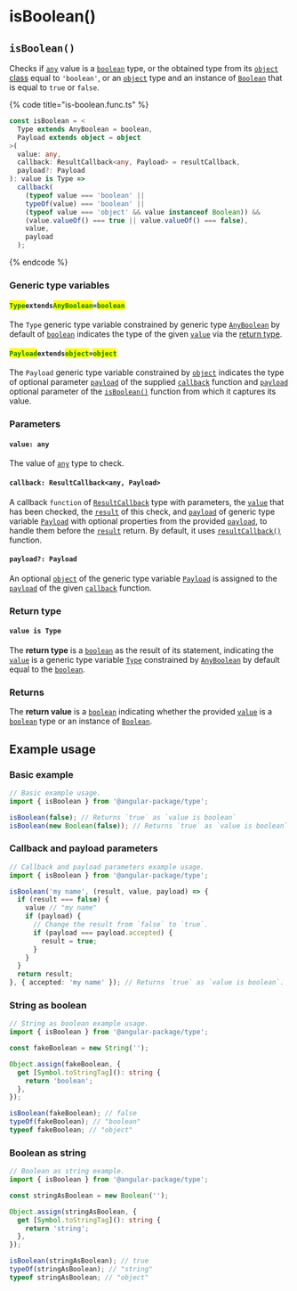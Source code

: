 # isBoolean()

## `isBoolean()`

Checks if [`any`](https://www.typescriptlang.org/docs/handbook/2/everyday-types.html#any) value is a [`boolean`](https://developer.mozilla.org/en-US/docs/Web/JavaScript/Reference/Global\_Objects/Boolean) type, or the obtained type from its [`object` class](https://developer.mozilla.org/en-US/docs/Web/JavaScript/Reference/Global\_Objects/Object/toString#using\_tostring\_to\_detect\_object\_class) equal to `'boolean'`, or an [`object`](https://developer.mozilla.org/en-US/docs/Web/JavaScript/Reference/Global\_Objects/Object) type and an instance of [`Boolean`](https://developer.mozilla.org/en-US/docs/Web/JavaScript/Reference/Global\_Objects/Boolean) that is equal to `true` or `false`.

{% code title="is-boolean.func.ts" %}
```typescript
const isBoolean = <
  Type extends AnyBoolean = boolean,
  Payload extends object = object
>(
  value: any,
  callback: ResultCallback<any, Payload> = resultCallback,
  payload?: Payload
): value is Type =>
  callback(
    (typeof value === 'boolean' ||
    typeOf(value) === 'boolean' ||
    (typeof value === 'object' && value instanceof Boolean)) &&
    (value.valueOf() === true || value.valueOf() === false),
    value,
    payload
  );
```
{% endcode %}

### Generic type variables

#### <mark style="color:green;">**`Type`**</mark>**`extends`**<mark style="color:green;">**`AnyBoolean`**</mark>**`=`**<mark style="color:green;">**`boolean`**</mark>

The `Type` generic type variable constrained by generic type [`AnyBoolean`](../types/anyboolean.md) by default of [`boolean`](https://www.typescriptlang.org/docs/handbook/basic-types.html#boolean) indicates the type of the given [`value`](isboolean.md#value-any) via the [return type](isboolean.md#return-type).

#### <mark style="color:green;">**`Payload`**</mark>**`extends`**<mark style="color:green;">**`object`**</mark>**`=`**<mark style="color:green;">**`object`**</mark>

The `Payload` generic type variable constrained by [`object`](https://www.typescriptlang.org/docs/handbook/basic-types.html#object) indicates the type of optional parameter [`payload`](../types/resultcallback.md#payload-payload) of the supplied [`callback`](isboolean.md#callback-resultcallback-less-than-any-payload-greater-than) function and [`payload`](isboolean.md#payload-payload) optional parameter of the [`isBoolean()`](isboolean.md#isboolean) function from which it captures its value.

### Parameters

#### `value: any`

The value of [`any`](https://www.typescriptlang.org/docs/handbook/2/everyday-types.html#any) type to check.

#### `callback: ResultCallback<any, Payload>`

A callback `function` of [`ResultCallback`](../types/resultcallback.md) type with parameters, the [`value`](isboolean.md#value-any) that has been checked, the [`result`](../types/resultcallback.md#result-boolean) of this check, and [`payload`](../types/resultcallback.md#payload-payload) of generic type variable [`Payload`](isboolean.md#payloadextendsobject-object) with optional properties from the provided [`payload`](isboolean.md#payload-payload), to handle them before the [`result`](../types/resultcallback.md#result-boolean) return. By default, it uses [`resultCallback()`](../helper/resultcallback.md) function.

#### `payload?: Payload`

An optional [`object`](https://developer.mozilla.org/en-US/docs/Web/JavaScript/Reference/Global\_Objects/Object) of the generic type variable [`Payload`](isboolean.md#payloadextendsobject-object) is assigned to the [`payload`](../types/resultcallback.md#payload-payload) of the given [`callback`](isboolean.md#callback-resultcallback-less-than-any-payload-greater-than) function.

### Return type

#### `value is Type`

The **return type** is a [`boolean`](https://www.typescriptlang.org/docs/handbook/basic-types.html#boolean) as the result of its statement, indicating the [`value`](isboolean.md#value-any) is a generic type variable [`Type`](isboolean.md#typeextendsanyboolean-boolean) constrained by [`AnyBoolean`](../types/anyboolean.md) by default equal to the [`boolean`](https://www.typescriptlang.org/docs/handbook/basic-types.html#boolean).

### Returns

The **return value** is a [`boolean`](https://developer.mozilla.org/en-US/docs/Web/JavaScript/Reference/Global\_Objects/Boolean) indicating whether the provided [`value`](isboolean.md#value-any) is a [`boolean`](https://developer.mozilla.org/en-US/docs/Web/JavaScript/Reference/Global\_Objects/Boolean) type or an instance of [`Boolean`](https://developer.mozilla.org/en-US/docs/Web/JavaScript/Reference/Global\_Objects/Boolean).

## Example usage

### Basic example

```typescript
// Basic example usage.
import { isBoolean } from '@angular-package/type';

isBoolean(false); // Returns `true` as `value is boolean`
isBoolean(new Boolean(false)); // Returns `true` as `value is boolean`
```

### Callback and payload parameters

```typescript
// Callback and payload parameters example usage.
import { isBoolean } from '@angular-package/type';

isBoolean('my name', (result, value, payload) => {
  if (result === false) {
    value // "my name"
    if (payload) {
      // Change the result from `false` to `true`.
      if (payload === payload.accepted) {
        result = true;
      }
    }
  }
  return result;
}, { accepted: 'my name' }); // Returns `true` as `value is boolean`.
```

### String as boolean

```typescript
// String as boolean example usage.
import { isBoolean } from '@angular-package/type';

const fakeBoolean = new String('');

Object.assign(fakeBoolean, {
  get [Symbol.toStringTag](): string {
    return 'boolean';
  },
});

isBoolean(fakeBoolean); // false
typeOf(fakeBoolean); // "boolean"
typeof fakeBoolean; // "object"
```

### Boolean as string

```typescript
// Boolean as string example.
import { isBoolean } from '@angular-package/type';

const stringAsBoolean = new Boolean('');

Object.assign(stringAsBoolean, {
  get [Symbol.toStringTag](): string {
    return 'string';
  },
});

isBoolean(stringAsBoolean); // true
typeOf(stringAsBoolean); // "string"
typeof stringAsBoolean; // "object"
```
